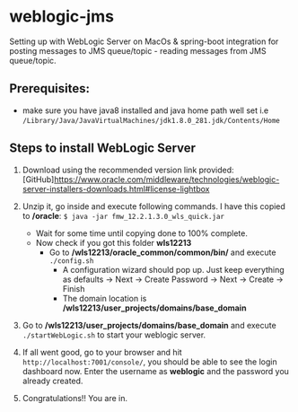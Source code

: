 # weblogic-jms
Setting up with WebLogic Server on MacOs &amp; spring-boot integration for posting messages to JMS queue/topic - reading messages from JMS queue/topic.

## Prerequisites:
* make sure you have java8 installed and java home path well set i.e `/Library/Java/JavaVirtualMachines/jdk1.8.0_281.jdk/Contents/Home`
## Steps to install WebLogic Server
1. Download using the recommended version link provided:
   [GitHub]https://www.oracle.com/middleware/technologies/weblogic-server-installers-downloads.html#license-lightbox
   
2. Unzip it, go inside and execute following commands. I have this copied to **/oracle**:
    `$ java -jar fmw_12.2.1.3.0_wls_quick.jar`
    * Wait for some time until copying done to 100% complete.
    * Now check if you got this folder **wls12213**
        * Go to **/wls12213/oracle_common/common/bin/** and execute `./config.sh`
            * A configuration wizard should pop up. Just keep everything as defaults -> Next -> Create Password -> Next -> Create -> Finish
            * The domain location is **/wls12213/user_projects/domains/base_domain**
    
3. Go to **/wls12213/user_projects/domains/base_domain** and execute `./startWebLogic.sh` to start your weblogic server.
4. If all went good, go to your browser and hit `http://localhost:7001/console/`, you should be able to see the login dashboard now. Enter the username as **weblogic** and the password you already created.
5. Congratulations!! You are in.
